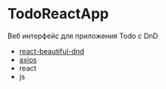# TodoReactApp
 Веб интерфейс для приложения Todo с DnD


- [react-beautiful-dnd](https://github.com/atlassian/react-beautiful-dnd)
- [axios](https://github.com/axios/axios)
- react
- js
